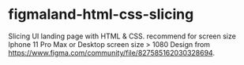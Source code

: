 # figmaland-html-css-slicing
Slicing UI landing page with HTML & CSS. recommend for screen size Iphone 11 Pro Max or Desktop screen size > 1080
Design from https://www.figma.com/community/file/827585162030328694.
